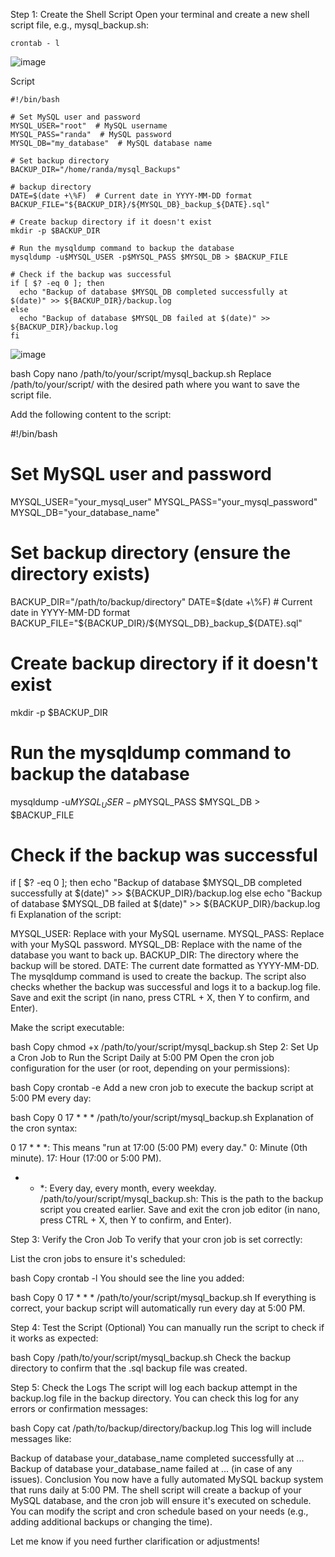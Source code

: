 Step 1: Create the Shell Script
Open your terminal and create a new shell script file, e.g., mysql_backup.sh:

```
crontab - l
```


![image](https://github.com/user-attachments/assets/ea082a50-c1f8-41c5-b139-52e934495d62)

Script
```
#!/bin/bash

# Set MySQL user and password
MYSQL_USER="root"  # MySQL username
MYSQL_PASS="randa"  # MySQL password
MYSQL_DB="my_database"  # MySQL database name

# Set backup directory
BACKUP_DIR="/home/randa/mysql_Backups"

# backup directory
DATE=$(date +\%F)  # Current date in YYYY-MM-DD format
BACKUP_FILE="${BACKUP_DIR}/${MYSQL_DB}_backup_${DATE}.sql"

# Create backup directory if it doesn't exist
mkdir -p $BACKUP_DIR

# Run the mysqldump command to backup the database
mysqldump -u$MYSQL_USER -p$MYSQL_PASS $MYSQL_DB > $BACKUP_FILE

# Check if the backup was successful
if [ $? -eq 0 ]; then
  echo "Backup of database $MYSQL_DB completed successfully at $(date)" >> ${BACKUP_DIR}/backup.log
else
  echo "Backup of database $MYSQL_DB failed at $(date)" >> ${BACKUP_DIR}/backup.log
fi

```

![image](https://github.com/user-attachments/assets/789ee139-58ab-459a-b331-a7dbb1852ca7)



bash
Copy
nano /path/to/your/script/mysql_backup.sh
Replace /path/to/your/script/ with the desired path where you want to save the script file.

Add the following content to the script:

#!/bin/bash

# Set MySQL user and password
MYSQL_USER="your_mysql_user"
MYSQL_PASS="your_mysql_password"
MYSQL_DB="your_database_name"

# Set backup directory (ensure the directory exists)
BACKUP_DIR="/path/to/backup/directory"
DATE=$(date +\%F)  # Current date in YYYY-MM-DD format
BACKUP_FILE="${BACKUP_DIR}/${MYSQL_DB}_backup_${DATE}.sql"

# Create backup directory if it doesn't exist
mkdir -p $BACKUP_DIR

# Run the mysqldump command to backup the database
mysqldump -u$MYSQL_USER -p$MYSQL_PASS $MYSQL_DB > $BACKUP_FILE

# Check if the backup was successful
if [ $? -eq 0 ]; then
  echo "Backup of database $MYSQL_DB completed successfully at $(date)" >> ${BACKUP_DIR}/backup.log
else
  echo "Backup of database $MYSQL_DB failed at $(date)" >> ${BACKUP_DIR}/backup.log
fi
Explanation of the script:

MYSQL_USER: Replace with your MySQL username.
MYSQL_PASS: Replace with your MySQL password.
MYSQL_DB: Replace with the name of the database you want to back up.
BACKUP_DIR: The directory where the backup will be stored.
DATE: The current date formatted as YYYY-MM-DD.
The mysqldump command is used to create the backup.
The script also checks whether the backup was successful and logs it to a backup.log file.
Save and exit the script (in nano, press CTRL + X, then Y to confirm, and Enter).

Make the script executable:

bash
Copy
chmod +x /path/to/your/script/mysql_backup.sh
Step 2: Set Up a Cron Job to Run the Script Daily at 5:00 PM
Open the cron job configuration for the user (or root, depending on your permissions):

bash
Copy
crontab -e
Add a new cron job to execute the backup script at 5:00 PM every day:

bash
Copy
0 17 * * * /path/to/your/script/mysql_backup.sh
Explanation of the cron syntax:

0 17 * * *: This means "run at 17:00 (5:00 PM) every day."
0: Minute (0th minute).
17: Hour (17:00 or 5:00 PM).
* * *: Every day, every month, every weekday.
/path/to/your/script/mysql_backup.sh: This is the path to the backup script you created earlier.
Save and exit the cron job editor (in nano, press CTRL + X, then Y to confirm, and Enter).

Step 3: Verify the Cron Job
To verify that your cron job is set correctly:

List the cron jobs to ensure it's scheduled:

bash
Copy
crontab -l
You should see the line you added:

bash
Copy
0 17 * * * /path/to/your/script/mysql_backup.sh
If everything is correct, your backup script will automatically run every day at 5:00 PM.

Step 4: Test the Script (Optional)
You can manually run the script to check if it works as expected:

bash
Copy
/path/to/your/script/mysql_backup.sh
Check the backup directory to confirm that the .sql backup file was created.

Step 5: Check the Logs
The script will log each backup attempt in the backup.log file in the backup directory. You can check this log for any errors or confirmation messages:

bash
Copy
cat /path/to/backup/directory/backup.log
This log will include messages like:

Backup of database your_database_name completed successfully at ...
Backup of database your_database_name failed at ... (in case of any issues).
Conclusion
You now have a fully automated MySQL backup system that runs daily at 5:00 PM. The shell script will create a backup of your MySQL database, and the cron job will ensure it's executed on schedule. You can modify the script and cron schedule based on your needs (e.g., adding additional backups or changing the time).

Let me know if you need further clarification or adjustments!
